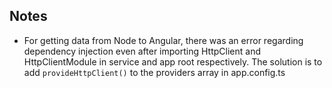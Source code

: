 ## Notes

- For getting data from Node to Angular, there was an error regarding dependency injection even after importing HttpClient and HttpClientModule in service and app root respectively. The solution is to add `provideHttpClient()` to the providers array in app.config.ts
